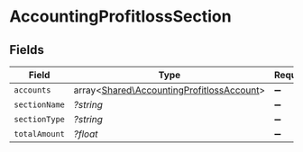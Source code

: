 # AccountingProfitlossSection


## Fields

| Field                                                                                           | Type                                                                                            | Required                                                                                        | Description                                                                                     |
| ----------------------------------------------------------------------------------------------- | ----------------------------------------------------------------------------------------------- | ----------------------------------------------------------------------------------------------- | ----------------------------------------------------------------------------------------------- |
| `accounts`                                                                                      | array<[Shared\AccountingProfitlossAccount](../../Models/Shared/AccountingProfitlossAccount.md)> | :heavy_minus_sign:                                                                              | N/A                                                                                             |
| `sectionName`                                                                                   | *?string*                                                                                       | :heavy_minus_sign:                                                                              | N/A                                                                                             |
| `sectionType`                                                                                   | *?string*                                                                                       | :heavy_minus_sign:                                                                              | N/A                                                                                             |
| `totalAmount`                                                                                   | *?float*                                                                                        | :heavy_minus_sign:                                                                              | N/A                                                                                             |